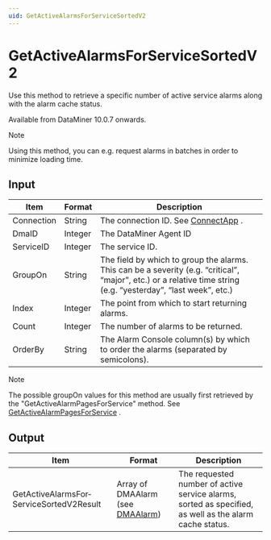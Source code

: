 ```yaml
---
uid: GetActiveAlarmsForServiceSortedV2
---
```


# GetActiveAlarmsForServiceSortedV2

Use this method to retrieve a specific number of active service alarms along with the alarm cache status.

Available from DataMiner 10.0.7 onwards.

> [!NOTE]
> Using this method, you can e.g. request alarms in batches in order to minimize loading time.

## Input

| Item       | Format  | Description                                                                                                                                                     |
|------------|---------|-----------------------------------------------------------------------------------------------------------------------------------------------------------------|
| Connection | String  | The connection ID. See [ConnectApp](xref:ConnectApp) .                                                                                                            |
| DmaID      | Integer | The DataMiner Agent ID                                                                                                                                          |
| ServiceID  | Integer | The service ID.                                                                                                                                                 |
| GroupOn    | String  | The field by which to group the alarms. This can be a severity (e.g. “critical”, “major”, etc.) or a relative time string (e.g. “yesterday”, “last week”, etc.) |
| Index      | Integer | The point from which to start returning alarms.                                                                                                                 |
| Count      | Integer | The number of alarms to be returned.                                                                                                                            |
| OrderBy    | String  | The Alarm Console column(s) by which to order the alarms (separated by semicolons).                                                                             |

> [!NOTE]
> The possible groupOn values for this method are usually first retrieved by the "GetActiveAlarmPagesForService" method. See [GetActiveAlarmPagesForService](xref:GetActiveAlarmPagesForService) .

## Output

| Item                                     | Format                                                                   | Description                                                                                            |
|------------------------------------------|--------------------------------------------------------------------------|--------------------------------------------------------------------------------------------------------|
| GetActiveAlarmsFor­ServiceSortedV2Result | Array of DMAAlarm (see [DMAAlarm](xref:DMAAlarm)) | The requested number of active service alarms, sorted as specified, as well as the alarm cache status. |

